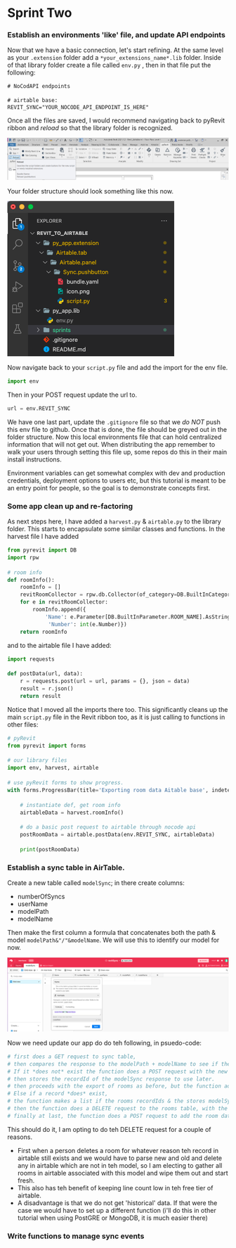 # Sprint Two

### Establish an environments 'like' file, and update API endpoints
Now that we have a basic connection, let's start refining. At the same level as your ```.extension``` folder add a ```*your_extensions_name*.lib``` folder. Inside of that library folder create a file called ```env.py``` , then in that file put the following:
```
# NoCodAPI endpoints

# airtable base:
REVIT_SYNC="YOUR_NOCODE_API_ENDPOINT_IS_HERE"
```
Once all the files are saved, I would recommend navigating back to pyRevit ribbon and *reload* so that the library folder is recognized.

![image](reload_pyrevit.png)

Your folder structure should look something like this now. 

![image](folder_structure.png)

Now navigate back to your ```script.py``` file and add the import for the env file.
```python
import env
```

Then in your POST request update the url to.
```python
url = env.REVIT_SYNC
```

We have one last part, update the ```.gitignore``` file so that we *do NOT* push this env file to github. Once that is done, the file should be greyed out in the folder structure. Now this local environments file that can hold centralized information that will not get out. When distributing the app remember to walk your users through setting this file up, some repos do this in their main install instructions.

Environment variables can get somewhat complex with dev and production credentials, deployment options to users etc, but this tutorial is meant to be an entry point for people, so the goal is to demonstrate concepts first. 

### Some app clean up and re-factoring
As next steps here, I have added a ```harvest.py``` & ```airtable.py``` to the library folder. This starts to encapsulate some similar classes and functions. In the harvest file I have added
```python
from pyrevit import DB
import rpw

# room info
def roomInfo():
    roomInfo = []
    revitRoomCollector = rpw.db.Collector(of_category=DB.BuiltInCategory.OST_Rooms, is_not_type=True)   
    for e in revitRoomCollector:
        roomInfo.append({
            'Name': e.Parameter[DB.BuiltInParameter.ROOM_NAME].AsString(),\
             'Number': int(e.Number)})
    return roomInfo
```

and to the airtable file I have added:
```python
import requests

def postData(url, data):
    r = requests.post(url = url, params = {}, json = data)
    result = r.json()
    return result
```

Notice that I moved all the imports there too. This significantly cleans up the main ```script.py``` file in the Revit ribbon too, as it is just calling to functions in other files:
```python
# pyRevit
from pyrevit import forms

# our library files
import env, harvest, airtable

# use pyRevit forms to show progress.
with forms.ProgressBar(title='Exporting room data Aitable base', indeterminate=True):
 
    # instantiate def, get room info
    airtableData = harvest.roomInfo()

    # do a basic post request to airtable through nocode api
    postRoomData = airtable.postData(env.REVIT_SYNC, airtableData)

    print(postRoomData)
```
### Establish a sync table in AirTable.
Create a new table called ```modelSync```; in there create columns: 
- numberOfSyncs 
- userName 
- modelPath 
- modelName 

Then make the first column a formula that concatenates both the path & model ```modelPath&"/"&modelName```. We will use this to identify our model for now.

![image](modelSync_table.png)

Now we need update our app do do teh following, in psuedo-code:
```python
# first does a GET request to sync table,
# then compares the response to the modelPath + modelName to see if the record exists. 
# If it *does not* exist the function does a POST request with the new model info to the sync table 
# then stores the recordId of the modelSync response to use later.
# then proceeds with the export of rooms as before, but the function add the modelSync recordId to the room element (we will update existing function and airtable to do this).
# Else if a record *does* exist, 
# the function makes a list if the rooms recordIds & the stores modelSync recordId for use later. 
# then the function does a DELETE request to the rooms table, with the recordIds above (I know, we could also do an UPDATE request to the rooms table, maybe try that too, making sure to add or take away a rooms in revit to see if all records are correct)
# finally at last, the function does a POST request to add the room data and the modelSync recordIds
```

This should do it, I am opting to do teh DELETE request for a couple of reasons. 
- First when a person deletes a room for whatever reason teh record in airtable still exists and we would have to parse new and old and delete any in airtable which are not in teh model, so I am electing to gather all rooms in airtable associated with this model and wipe them out and start fresh. 
- This also has teh benefit of keeping line count low in teh free tier of airtable.
- A disadvantage is that we do not get 'historical' data. If that were the case we would have to set up a different function (i'll do this in other tutorial when using PostGRE or MongoDB, it is much easier there) 

### Write functions to manage sync events